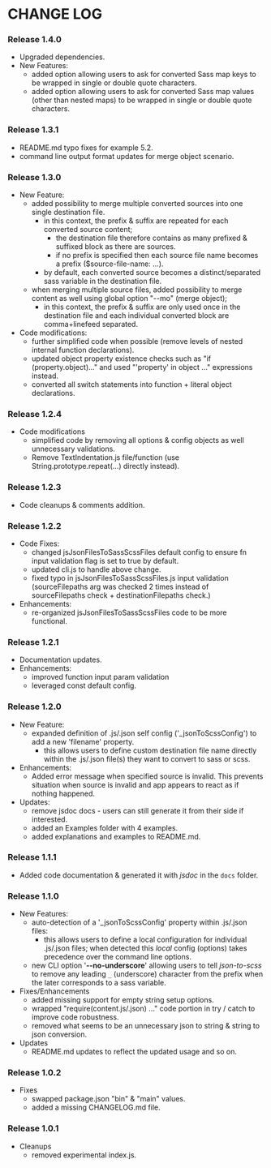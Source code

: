 # CHANGE LOG

### Release 1.4.0
- Upgraded dependencies.
- New Features:
  - added option allowing users to ask for converted Sass map keys to be wrapped in single or double quote characters.
  - added option allowing users to ask for converted Sass map values (other than nested maps) to be wrapped in single or double quote characters. 

### Release 1.3.1
- README.md typo fixes for example 5.2.
- command line output format updates for merge object scenario.

### Release 1.3.0
- New Feature:
  - added possibility to merge multiple converted sources into one single destination file.
    - in this context, the prefix & suffix are repeated for each converted source content;
      - the destination file therefore contains as many prefixed & suffixed block as there are sources.
      - if no prefix is specified then each source file name becomes a prefix ($source-file-name: ...).
    - by default, each converted source becomes a distinct/separated sass variable in the destination file.
  - when merging multiple source files, added possibility to merge content as well using global option "--mo" (merge object);
    - in this context, the prefix & suffix are only used once in the destination file and each individual converted block are comma+linefeed separated.  
- Code modifications:
  - further simplified code when possible (remove levels of nested internal function declarations).
  - updated object property existence checks such as "if (property.object)..." and used "'property' in object ..." expressions instead.
  - converted all switch statements into function + literal object declarations.

### Release 1.2.4
- Code modifications
  - simplified code by removing all options & config objects as well unnecessary validations.
  - Remove TextIndentation.js file/function (use String.prototype.repeat(...) directly instead).

### Release 1.2.3
- Code cleanups & comments addition.

### Release 1.2.2
- Code Fixes:
  - changed jsJsonFilesToSassScssFiles default config to ensure fn input validation flag is set to true by default.
  - updated cli.js to handle above change.
  - fixed typo in jsJsonFilesToSassScssFiles.js input validation (sourceFilepaths arg was checked 2 times instead of sourceFilepaths check + destinationFilepaths check.)
- Enhancements:  
  - re-organized jsJsonFilesToSassScssFiles code to be more functional.

### Release 1.2.1
- Documentation updates.
- Enhancements:
  - improved function input param validation
  - leveraged const default config.

### Release 1.2.0
- New Feature:
  - expanded definition of .js/.json self config ('_jsonToScssConfig') to add a new 'filename' property.
    - this allows users to define custom destination file name directly within the .js/.json file(s) they want to convert to sass or scss.
- Enhancements:
  - Added error message when specified source is invalid. This prevents situation when source is invalid and app appears to react as if nothing happened.
- Updates:
  - remove jsdoc docs - users can still generate it from their side if interested.
  - added an Examples folder with 4 examples.
  - added explanations and examples to README.md. 

### Release 1.1.1
- Added code documentation & generated it with _jsdoc_ in the `docs` folder.

### Release 1.1.0
- New Features:
  - auto-detection of a '_jsonToScssConfig' property within .js/.json files:
    - this allows users to define a local configuration for individual .js/.json files; when detected this _local_ config (options) takes precedence over the command line options.
  - new CLI option '**--no-underscore**' allowing users to tell _json-to-scss_ to remove any leading `_` (underscore) character from the prefix when the later corresponds to a sass variable.
- Fixes/Enhancements
  - added missing support for empty string setup options.
  - wrapped "require(content.js/.json) ..." code portion in try / catch to improve code robustness.
  - removed what seems to be an unnecessary json to string & string to json conversion.
- Updates
  - README.md updates to reflect the updated usage and so on.

### Release 1.0.2
- Fixes
  - swapped package.json "bin" & "main" values.
  - added a missing CHANGELOG.md file.

### Release 1.0.1
- Cleanups
  - removed experimental index.js.
